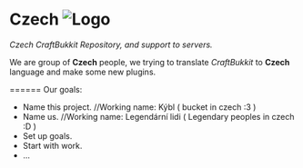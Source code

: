 Czech ![Logo](http://dev.bukkit.org/media/attachments/19/556/bukkit-dev-logo.png "Logo")
======
*Czech CraftBukkit Repository, and support to servers.*

We are group of **Czech** people, we trying to translate *CraftBukkit* to **Czech** language and make some new plugins.



======
Our goals: 

- Name this project. //Working name: Kýbl ( bucket in czech :3 )
- Name us. //Working name: Legendární lidi ( Legendary peoples in czech :D )
- Set up goals.
- Start with work.
-  ...
